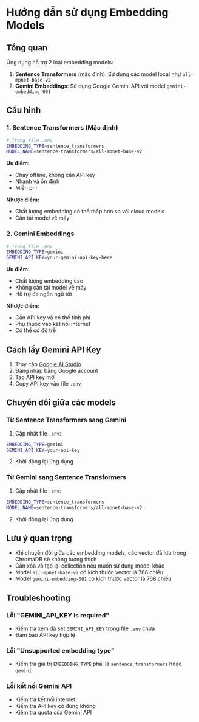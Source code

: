 # Hướng dẫn sử dụng Embedding Models

## Tổng quan

Ứng dụng hỗ trợ 2 loại embedding models:

1. **Sentence Transformers** (mặc định): Sử dụng các model local như `all-mpnet-base-v2`
2. **Gemini Embeddings**: Sử dụng Google Gemini API với model `gemini-embedding-001`

## Cấu hình

### 1. Sentence Transformers (Mặc định)

```bash
# Trong file .env
EMBEDDING_TYPE=sentence_transformers
MODEL_NAME=sentence-transformers/all-mpnet-base-v2
```

**Ưu điểm:**
- Chạy offline, không cần API key
- Nhanh và ổn định
- Miễn phí

**Nhược điểm:**
- Chất lượng embedding có thể thấp hơn so với cloud models
- Cần tải model về máy

### 2. Gemini Embeddings

```bash
# Trong file .env
EMBEDDING_TYPE=gemini
GEMINI_API_KEY=your-gemini-api-key-here
```

**Ưu điểm:**
- Chất lượng embedding cao
- Không cần tải model về máy
- Hỗ trợ đa ngôn ngữ tốt

**Nhược điểm:**
- Cần API key và có thể tính phí
- Phụ thuộc vào kết nối internet
- Có thể có độ trễ

## Cách lấy Gemini API Key

1. Truy cập [Google AI Studio](https://makersuite.google.com/app/apikey)
2. Đăng nhập bằng Google account
3. Tạo API key mới
4. Copy API key vào file `.env`

## Chuyển đổi giữa các models

### Từ Sentence Transformers sang Gemini

1. Cập nhật file `.env`:
```bash
EMBEDDING_TYPE=gemini
GEMINI_API_KEY=your-api-key
```

2. Khởi động lại ứng dụng

### Từ Gemini sang Sentence Transformers

1. Cập nhật file `.env`:
```bash
EMBEDDING_TYPE=sentence_transformers
MODEL_NAME=sentence-transformers/all-mpnet-base-v2
```

2. Khởi động lại ứng dụng

## Lưu ý quan trọng

- Khi chuyển đổi giữa các embedding models, các vector đã lưu trong ChromaDB sẽ không tương thích
- Cần xóa và tạo lại collection nếu muốn sử dụng model khác
- Model `all-mpnet-base-v2` có kích thước vector là 768 chiều
- Model `gemini-embedding-001` có kích thước vector là 768 chiều

## Troubleshooting

### Lỗi "GEMINI_API_KEY is required"
- Kiểm tra xem đã set `GEMINI_API_KEY` trong file `.env` chưa
- Đảm bảo API key hợp lệ

### Lỗi "Unsupported embedding type"
- Kiểm tra giá trị `EMBEDDING_TYPE` phải là `sentence_transformers` hoặc `gemini`

### Lỗi kết nối Gemini API
- Kiểm tra kết nối internet
- Kiểm tra API key có đúng không
- Kiểm tra quota của Gemini API
